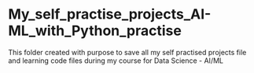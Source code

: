 # My_self_practise_projects_AI-ML_with_Python_practise

This folder created with purpose to save all my self practised projects file and learning code files during my course for Data Science - AI/ML
